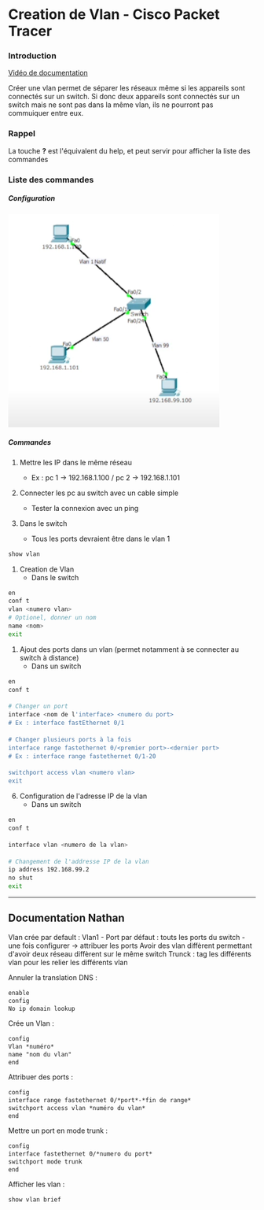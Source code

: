 # Creation de Vlan - Cisco Packet Tracer

### Introduction 

[Vidéo de documentation](https://www.youtube.com/watch?v=ze5uAhy0ETI)

Créer une vlan permet de séparer les réseaux même si les appareils sont connectés sur un switch. Si donc deux appareils sont connectés sur un switch mais ne sont pas dans la même vlan, ils ne pourront pas commuiquer entre eux.

### Rappel
La touche __?__ est l'équivalent du help, et peut servir pour afficher la liste des commandes

### Liste des commandes

##### Configuration
![Vlan Diagramme](../Ressources/img/VlanDiag.png)

##### Commandes
1. Mettre les IP dans le même réseau 
   - Ex : pc 1 -> 192.168.1.100 / pc 2 -> 192.168.1.101

2. Connecter les pc au switch avec un cable simple
    - Tester la connexion avec un ping

3. Dans le switch
    - Tous les ports devraient être dans le vlan 1
```sh
show vlan
```

1. Creation de Vlan
    - Dans le switch
```sh
en
conf t
vlan <numero vlan>
# Optionel, donner un nom
name <nom>
exit
```

1. Ajout des ports dans un vlan (permet notamment à se connecter au switch à distance)
    - Dans un switch
```sh
en
conf t

# Changer un port
interface <nom de l'interface> <numero du port>
# Ex : interface fastEthernet 0/1

# Changer plusieurs ports à la fois
interface range fastethernet 0/<premier port>-<dernier port>
# Ex : interface range fastethernet 0/1-20

switchport access vlan <numero vlan>
exit
```

6. Configuration de l'adresse IP de la vlan
    - Dans un switch
```sh
en
conf t

interface vlan <numero de la vlan>

# Changement de l'addresse IP de la vlan
ip address 192.168.99.2
no shut
exit
```

---

## Documentation Nathan

Vlan crée par default :
	Vlan1 
		- Port par défaut : touts les ports du switch
		- une fois configurer -> attribuer les ports 
Avoir des vlan diffèrent permettant d'avoir deux réseau diffèrent sur le même switch 
Trunck : tag les différents vlan pour les relier les différents vlan

Annuler la translation DNS :
```Cisco
enable
config
No ip domain lookup
```
Crée un Vlan :

```cisco
config
Vlan *numéro*
name "nom du vlan"
end
```

Attribuer des ports :

```Cisco
config
interface range fastethernet 0/*port*-*fin de range* 
switchport access vlan *numéro du vlan*
end
```

Mettre un port en mode trunk :
```Cisco
config 
interface fastethernet 0/*numero du port*
switchport mode trunk
end
```

Afficher les vlan :

```cisco
show vlan brief
```